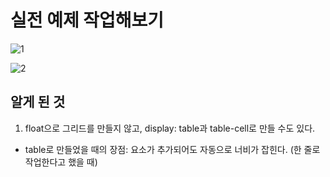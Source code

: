 # 실전 예제 작업해보기

![1](https://user-images.githubusercontent.com/42693257/71239711-90ac8980-234a-11ea-87c6-a24bb960366e.png)

![2](https://user-images.githubusercontent.com/42693257/71239713-90ac8980-234a-11ea-84a1-ef7fa67b4f78.png)

## 알게 된 것
1. float으로 그리드를 만들지 않고, display: table과 table-cell로 만들 수도 있다.
  - table로 만들었을 때의 장점: 요소가 추가되어도 자동으로 너비가 잡힌다. (한 줄로 작업한다고 했을 때)
